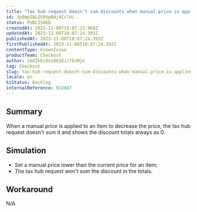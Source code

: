 ```yaml
---
title: "Tax hub request doesn't sum discounts when manual price is applied"
id: 3p8mpZALGS95pB9j4CclHi
status: PUBLISHED
createdAt: 2023-11-08T18:07:23.968Z
updatedAt: 2023-11-08T18:07:24.393Z
publishedAt: 2023-11-08T18:07:24.393Z
firstPublishedAt: 2023-11-08T18:07:24.393Z
contentType: knownIssue
productTeam: Checkout
author: 2mXZkbi0oi061KicTExNjo
tag: Checkout
slug: tax-hub-request-doesnt-sum-discounts-when-manual-price-is-applied
locale: en
kiStatus: Backlog
internalReference: 932667
---
```


## Summary


When a manual price is applied to an item to decrease the price, the tax hub request doesn't sum it and shows the discount totals always as 0.


##

## Simulation



- Set a manual price lower than the current price for an item;
- The tax hub request won't sum the discount in the totals.


##

## Workaround


N/A




